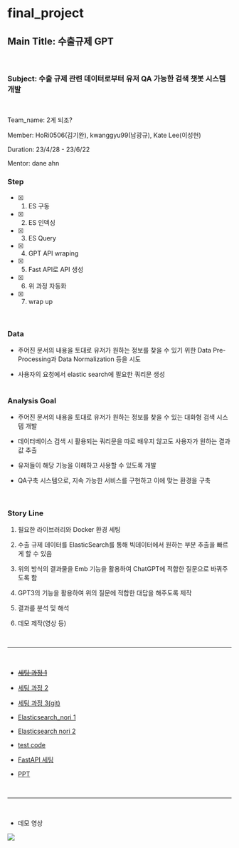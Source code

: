 # final_project

## Main Title: 수출규제 GPT
<br>

### Subject: 수출 규제 관련 데이터로부터 유저 QA 가능한 검색 챗봇 시스템 개발
<br>


Team_name: 2게 되조?

Member: HoRi0506(김기완), kwanggyu99(남광규), Kate Lee(이성현)

Duration: 23/4/28 - 23/6/22

Mentor: dane ahn
<br>


### Step

- [x] 1. ES 구동
  
- [x] 2. ES 인덱싱
  
- [x] 3. ES Query
  
- [x] 4. GPT API wraping
  
- [x] 5. Fast API로 API 생성
  
- [x] 6. 위 과정 자동화
  
- [x] 7. wrap up
<br>


### Data

- 주어진 문서의 내용을 토대로 유저가 원하는 정보를 찾을 수 있기 위한 Data Pre-Processing과 Data Normalization 등을 시도
  
- 사용자의 요청에서 elastic search에 필요한 쿼리문 생성
<br><br>
### Analysis Goal

- 주어진 문서의 내용을 토대로 유저가 원하는 정보를 찾을 수 있는 대화형 검색 시스템 개발
  
- 데이터베이스 검색 시 활용되는 쿼리문을 따로 배우지 않고도 사용자가 원하는 결과값 추출
  
- 유저들이 해당 기능을 이해하고 사용할 수 있도록 개발
  
- QA구축 시스템으로, 지속 가능한 서비스를 구현하고 이에 맞는 환경을 구축
<br>  


### Story Line

1. 필요한 라이브러리와 Docker 환경 세팅
 
2. 수출 규제 데이터를 ElasticSearch를 통해 빅데이터에서 원하는 부분 추출을 빠르게 할 수 있음
  
3. 위의 방식의 결과물을 Emb 기능을 활용하여 ChatGPT에 적합한 질문으로 바꿔주도록 함
  
4. GPT3의 기능을 활용하여 위의 질문에 적합한 대답을 해주도록 제작
  
5. 결과를 분석 및 해석
  
6. 데모 제작(영상 등)

<br>

----------

<br>

- ~~[세팅 과정 1](https://www.notion.so/1-1f2ed564bf26403c9dd403921c6d8847?pvs=4)~~

- [세팅 과정 2](https://www.notion.so/2-3216d6e915d346af9bc0eacbaad17aa6?pvs=4)

- [세팅 과정 3(git)](https://www.notion.so/Git-setting-de10ad3355394983800bcd2651e7da64?pvs=4)

- [Elasticsearch_nori 1](https://www.notion.so/nori_plugin-33463ceddafa453792b75c6c6a6b45fd?pvs=4)

- [Elasticsearch nori 2](https://www.notion.so/nori-indexing-ecebfb5e4c364d26a385ca59569c3447?pvs=4)

- [test code](https://www.notion.so/cb741a9ac6ca4abfa3f81c70a6bbe6fd?pvs=4)

- [FastAPI 세팅](https://www.notion.so/FastAPI-e2548f334f79482cbf1a5c490aa6b993?pvs=4)

- [PPT](https://www.notion.so/PPT-FastAPI-540dcf0913d04eddb9b20ee2fa04154d?pvs=4)

<br>

------

<br>

- 데모 영상

<img src="https://github.com/team-fc-fp2/final_project_es_gpt/assets/123163133/2ff7715d-3000-4706-a069-da1f57846cd1">

